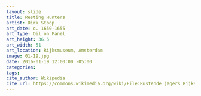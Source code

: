 ```yaml
---
layout: slide
title: Resting Hunters
artist: Dirk Stoop
art_date: c. 1650-1655
art_type: Oil on Panel
art_height: 36.5
art_width: 51
art_location: Rijksmuseum, Amsterdam
image: 01-19.jpg
date: 2016-01-19 12:00:00 -05:00
categories:
tags:
cite_author: Wikipedia
cite_url: https://commons.wikimedia.org/wiki/File:Rustende_jagers_Rijksmuseum_SK-A-1714.jpeg
---
```

